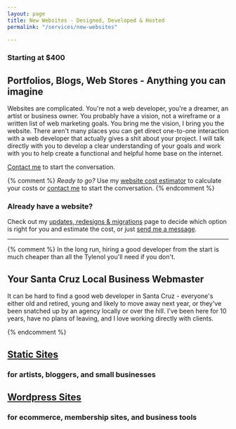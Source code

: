 ```yaml
---
layout: page
title: New Websites - Designed, Developed & Hosted
permalink: "/services/new-websites"

---
```

### Starting at $400

## Portfolios, Blogs, Web Stores - Anything you can imagine

Websites are complicated. You're not a web developer, you're a dreamer, an artist or business owner. You probably have a vision, not a wireframe or a written list of web marketing goals. You bring me the vision, I bring you the website. There aren't many places you can get direct one-to-one interaction with a web developer that actually gives a shit about your project. I will talk directly with you to develop a clear understanding of your goals and work with you to help create a functional and helpful home base on the internet. 

[Contact me](/contact) to start the conversation.

{% comment %}
*Ready to go?* Use my [website cost estimator](/services/new-website/cost-estimator) to calculate your costs or [contact me](/contact) to start the conversation.
{% endcomment %}

### Already have a website?

Check out my [updates, redesigns & migrations](/services/updates-redesigns-migrations) page to decide which option is right for you and estimate the cost, or just [send me a message](/contact).

<hr>
{% comment %}
In the long run, hiring a good developer from the start is much cheaper than all the Tylenol you'll need if you don't.




## Your Santa Cruz Local Business Webmaster

It can be hard to find a good web developer in Santa Cruz - everyone's either old and retired, young and likely to move away next year, or they've been snatched up by an agency locally or over the hill. I've been here for 10 years, have no plans of leaving, and I love working directly with clients.

{% endcomment %}



## [Static Sites](/services/static-sites)

### for artists, bloggers, and small businesses

## [Wordpress Sites](/services/wordpress-sites)

### for ecommerce, membership sites, and business tools